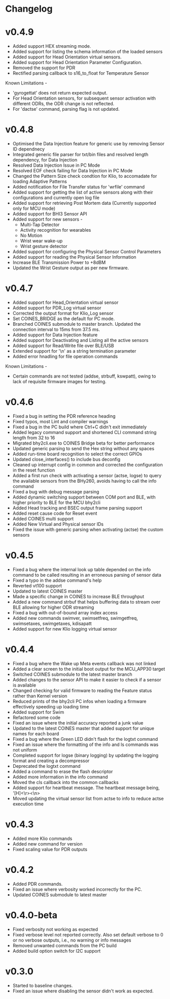 # Changelog

# v0.4.9
- Added support HEX streaming mode.
- Added support for listing the schema information of the loaded sensors
- Added support for Head Orientation virtual sensors.
- Added support for Head Orientation Parameter Configuration.
- Removed the support for PDR
- Rectified parsing callback to s16_to_float for Temperature Sensor

Known Limitations -
- 'gyrogettat' does not return expected output.
- For Head Orientation sensors, for subsequent sensor activation with different ODRs, the ODR change is not reflected.
- For 'dactse' command, parsing flag is not updated.

# v0.4.8
- Optimised the Data Injection feature for generic use by removing Sensor ID dependnecy
- Integrated generic file parser for txt/bin files and resolved length dependency, for Data Injection
- Resolved Data Injection Issue in PC Mode
- Resolved EOF check failing for Data Injection in PC Mode
- Changed the Pattern Size check condtion for Klio, to accomadate for loading Adaptive Patterns
- Added notification for File Transfer status for 'wrfile' command
- Added support for getting the list of active sensors along with their configurations and currently open log file
- Added support for retrieving Post Mortem data (Currently supported only for MCU mode)
- Added support for BHI3 Sensor API
- Added support for new sensors -
	- Multi-Tap Detector
	- Activity recognition for wearables
	- No Motion
	- Wrist wear wake-up
	- Wrist gesture detector
- Added support for configuring the Physical Sensor Control Parameters
- Added support for reading the Physical Sensor Information
- Increase BLE Transmission Power to +8dBM
- Updated the Wrist Gesture output as per new firmware.

# v0.4.7
- Added support for Head_Orientation virtual sensor
- Added support for PDR_Log virtual sensor
- Corrected the output format for Klio_Log sensor
- Set COINES_BRIDGE as the default for PC mode.
- Branched COINES submodule to master branch. Updated the connection interval to 15ms from 37.5 ms.
- Added support for Data Injection feature
- Added support for Deactivating and Listing all the active sensors
- Added support for Read/Write file over BLE/USB
- Extended support for '\n' as a string termination parameter
- Added error hnadling for file operation commands

Known Limitations -
- Certain commands are not tested (addse, strbuff, kswpatt), owing to lack of requisite firmware images for testing.

# v0.4.6
- Fixed a bug in setting the PDR reference heading
- Fixed typos, most Lint and compiler warnings
- Fixed a bug in the PC build where Ctrl+C didn't exit immediately
- Added legacy command support and shortened CLI command string length from 32 to 16
- Migrated bhy2cli.exe to COINES Bridge beta for better performance
- Updated generic parsing to send the Hex string without any spaces
- Added run-time board recognition to select the correct GPIOs
- Updated close_interfaces() to include bus deconfig
- Cleaned up interrupt config in common and corrected the configuration in the reset function
- Added a first run check with activating a sensor (actse, logse) to query the available sensors from the BHy260, avoids having to call the info command
- Fixed a bug with debug message parsing
- Added dynamic switching support between COM port and BLE, with higher priority to BLE for the MCU bhy2cli
- Added Head tracking and BSEC output frame parsing support 
- Added reset cause code for Reset event 
- Added COINES multi support
- Added New Virtual and Physical sensor IDs
- Fixed the issue with generic parsing when activating (actse) the custom sensors

# v0.4.5
- Fixed a bug where the internal look up table depended on the info command to be called resulting in an erroneous parsing of sensor data
- Fixed a typo in the addse command's help
- Reverted vt100 support
- Updated to latest COINES master
- Made a specific change in COINES to increase BLE throughput
- Added a new command strbuf that helps buffering data to stream over BLE allowing for higher ODR streaming
- Fixed a bug with out-of-bound array index access
- Added new commands swimver, swimsetfreq, swimgetfreq, swimsetaxes, swimgetaxes, kdisapatt
- Added support for new Klio logging virtual sensor

# v0.4.4
- Fixed a bug where the Wake up Meta events callback was not linked
- Added a clear screen to the initial boot output for the MCU_APP30 target
- Switched COINES submodule to the latest master branch
- Added changes to the sensor API to make it easier to check if a sensor is available
- Changed checking for valid firmware to reading the Feature status rather than Kernel version
- Reduced prints of the bhy2cli PC infos when loading a firmware effectively speeding up loading time
- Added support for Swim
- Refactored some code
- Fixed an issue where the initial accuracy reported a junk value
- Updated to the latest COINES master that added support for unique names for each board
- Fixed a bug where the Green LED didn't flash for the logtxt command
- Fixed an issue where the formatting of the info and ls commands was not uniform
- Completed support for logse (binary logging) by updating the logging format and creating a decompressor
- Deprecated the logtxt command
- Added a command to erase the flash descriptor
- Added more information in the info command
- Moved the cls callback into the common callbacks
- Added support for heartbeat message. The heartbeat message being, '[H]<mcu timestamp ms><\r><\n>
- Moved updating the virtual sensor list from actse to info to reduce actse execution time

# v0.4.3
- Added more Klio commands
- Added new command for version
- Fixed scaling value for PDR outputs

# v0.4.2
- Added PDR commands. 
- Fixed an issue where verbosity worked incorrectly for the PC.
- Updated COINES submodule to latest master

# v0.4.0-beta
 - Fixed verbosity not working as expected
 - Fixed verbose level not reported correctly. Also set default verbose to 0 or no verbose outputs, i.e., no warning or info messages
 - Removed unwanted commands from the PC build
 - Added build option switch for I2C support

# v0.3.0
 - Started to baseline changes.
 - Fixed an issue where disabling the sensor didn't work as expected.